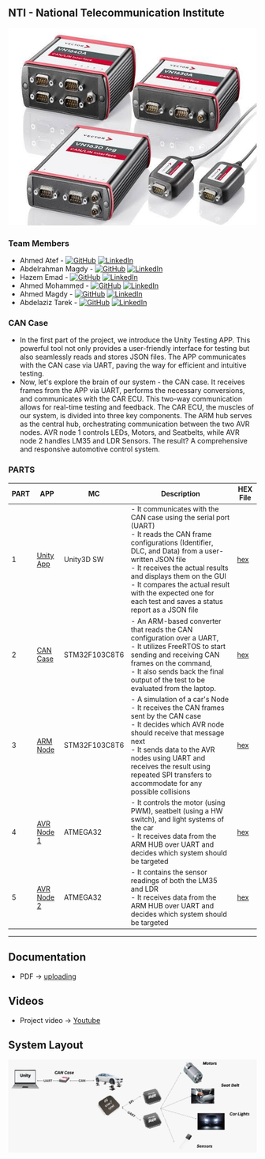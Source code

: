 ## NTI - National Telecommunication Institute


  <div align="center">
  <a href="">
    <img src="https://github.com/ahmedatef1496/NTI_GP_CAN_CASE/blob/main/pic/header.jpg" alt="Logo" width="800" height="400">
  </a>
  </div>
  

### Team Members
- Ahmed Atef -         [![GitHub](https://img.shields.io/badge/github-%23121011.svg?style=flat&logo=github&logoColor=white)](https://github.com/ahmedatef1496) [![LinkedIn](https://img.shields.io/badge/linkedin-%230077B5.svg?style=flat&logo=linkedin&logoColor=white)](https://www.linkedin.com/in/ahmedatef14596/)
- Abdelrahman Magdy -  [![GitHub](https://img.shields.io/badge/github-%23121011.svg?style=flat&logo=github&logoColor=white)](https://github.com/abdomagdy957) [![LinkedIn](https://img.shields.io/badge/linkedin-%230077B5.svg?style=flat&logo=linkedin&logoColor=white)](https://www.linkedin.com/in/abdelrahman-magdy-4a01bb199/)
- Hazem Emad -         [![GitHub](https://img.shields.io/badge/github-%23121011.svg?style=flat&logo=github&logoColor=white)](https://github.com/HardcoreBudget) [![LinkedIn](https://img.shields.io/badge/linkedin-%230077B5.svg?style=flat&logo=linkedin&logoColor=white)](https://www.linkedin.com/in/hazim-emad-46589a207/)
- Ahmed Mohammed -     [![GitHub](https://img.shields.io/badge/github-%23121011.svg?style=flat&logo=github&logoColor=white)](https://github.com/AhmedSheikh0) [![LinkedIn](https://img.shields.io/badge/linkedin-%230077B5.svg?style=flat&logo=linkedin&logoColor=white)](https://www.linkedin.com/in/ahmed-mohammed-930337146/)
- Ahmed Magdy -        [![GitHub](https://img.shields.io/badge/github-%23121011.svg?style=flat&logo=github&logoColor=white)](http://Github.com/AhmedMagdy279) [![LinkedIn](https://img.shields.io/badge/linkedin-%230077B5.svg?style=flat&logo=linkedin&logoColor=white)](http://Linkedin.com/in/ahmed-magdy-dawam)
- Abdelaziz Tarek -    [![GitHub](https://img.shields.io/badge/github-%23121011.svg?style=flat&logo=github&logoColor=white)]() [![LinkedIn](https://img.shields.io/badge/linkedin-%230077B5.svg?style=flat&logo=linkedin&logoColor=white)](https://www.linkedin.com/in/abdelaziz-tarek?utm_source=share&utm_campaign=share_via&utm_content=profile&utm_medium=android_app)

  
### CAN Case

- In the first part of the project, we introduce the Unity Testing APP. This powerful tool not only provides a user-friendly interface for testing but also seamlessly reads and stores JSON files. The APP communicates with the CAN case via UART, paving the way for efficient and intuitive testing.
- Now, let's explore the brain of our system - the CAN case. It receives frames from the APP via UART, performs the necessary conversions, and communicates with the CAR ECU. This two-way communication allows for real-time testing and feedback.
The CAR ECU, the muscles of our system, is divided into three key components. The ARM hub serves as the central hub, orchestrating communication between the two AVR nodes. AVR node 1 controls LEDs, Motors, and Seatbelts, while AVR node 2 handles LM35 and LDR Sensors. The result? A comprehensive and responsive automotive control system.  


### PARTS
| PART | APP               | MC           | Description                                                                                                                         | HEX File        |  
|------|-------------------|--------------|-------------------------------------------------------------------------------------------------------------------------------------|-----------------|
| 1    | [Unity App](https://github.com/ahmedatef1496/NTI_GP_CAN_CASE/tree/main/project/final_code/Unity%20Application)     | Unity3D SW           |- It communicates with the CAN case using the serial port (UART)<br>- It reads the CAN frame configurations (Identifier, DLC, and Data) from a user-written JSON file<br>- It receives the actual results and displays them on the GUI<br>- It compares the actual result with the expected one for each test and saves a status report as a JSON file| [hex]()         |
| 2    | [CAN Case](https://github.com/ahmedatef1496/NTI_GP_CAN_CASE/tree/main/project/final_code/CAN_CASE/M_CAN)      | STM32F103C8T6  |- An ARM-based converter that reads the CAN configuration over a UART,<br>- It utilizes FreeRTOS to start sending and receiving CAN frames on the command, <br>- It also sends back the final output of the test to be evaluated from the laptop.| [hex]()         |
| 3    | [ARM Node](https://github.com/ahmedatef1496/NTI_GP_CAN_CASE/tree/main/project/final_code/ARM_HUB/CAR_MCU)      | STM32F103C8T6  |- A simulation of a car's Node<br>- It receives the CAN frames sent by the CAN case <br>- It decides which AVR node should receive that message next<br>- It sends data to the AVR nodes using UART and receives the result using repeated SPI transfers to accommodate for any possible collisions| [hex]()         |
| 4    | [AVR Node 1](https://github.com/ahmedatef1496/NTI_GP_CAN_CASE/tree/main/project/final_code/CAR_ECU)    | ATMEGA32     |- It controls the motor (using PWM), seatbelt (using a HW switch), and light systems of the car<br>- It receives data from the ARM HUB over UART and decides which system should be targeted| [hex]()         |
| 5    | [AVR Node 2](https://github.com/ahmedatef1496/NTI_GP_CAN_CASE/tree/main/project/final_code/CAR_ECU)    | ATMEGA32     |- It contains the sensor readings of both the LM35 and LDR<br>- It receives data from the ARM HUB over UART and decides which system should be targeted| [hex]()         |

---
## Documentation
- PDF -> [uploading]()


## Videos
- Project video -> [Youtube](https://www.youtube.com/watch?v=qwrNJoF-X28)
 
## System Layout
![system_layout](https://github.com/ahmedatef1496/NTI_GP_CAN_CASE/blob/main/pic/design.jpg)



